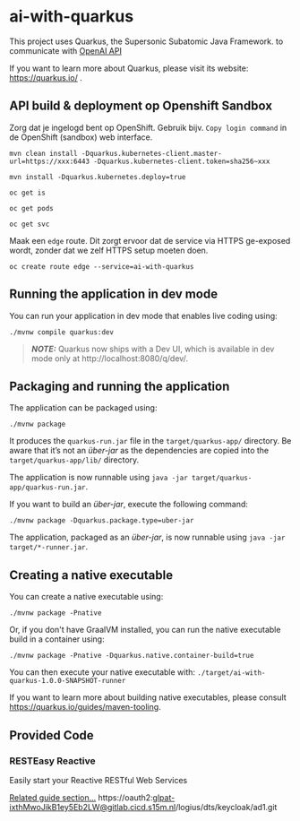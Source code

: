 # ai-with-quarkus

This project uses Quarkus, the Supersonic Subatomic Java Framework. to communicate
with [OpenAI API](https://beta.openai.com/docs/models/finding-the-right-model)

If you want to learn more about Quarkus, please visit its website: https://quarkus.io/ .

## API build & deployment op Openshift Sandbox

Zorg dat je ingelogd bent op OpenShift. Gebruik bijv. `Copy login command` in de OpenShift (sandbox) web interface.

```shell script
mvn clean install -Dquarkus.kubernetes-client.master-url=https://xxx:6443 -Dquarkus.kubernetes-client.token=sha256~xxx
```

```shell script
mvn install -Dquarkus.kubernetes.deploy=true
```

```shell script
oc get is
```

```shell script
oc get pods
```

```shell script
oc get svc
```

Maak een `edge` route.
Dit zorgt ervoor dat de service via HTTPS ge-exposed wordt, zonder dat we zelf HTTPS setup moeten doen.

```shell script
oc create route edge --service=ai-with-quarkus

```

## Running the application in dev mode

You can run your application in dev mode that enables live coding using:

```shell script
./mvnw compile quarkus:dev
```

> **_NOTE:_**  Quarkus now ships with a Dev UI, which is available in dev mode only at http://localhost:8080/q/dev/.

## Packaging and running the application

The application can be packaged using:

```shell script
./mvnw package
```

It produces the `quarkus-run.jar` file in the `target/quarkus-app/` directory.
Be aware that it’s not an _über-jar_ as the dependencies are copied into the `target/quarkus-app/lib/` directory.

The application is now runnable using `java -jar target/quarkus-app/quarkus-run.jar`.

If you want to build an _über-jar_, execute the following command:

```shell script
./mvnw package -Dquarkus.package.type=uber-jar
```

The application, packaged as an _über-jar_, is now runnable using `java -jar target/*-runner.jar`.

## Creating a native executable

You can create a native executable using:

```shell script
./mvnw package -Pnative
```

Or, if you don't have GraalVM installed, you can run the native executable build in a container using:

```shell script
./mvnw package -Pnative -Dquarkus.native.container-build=true
```

You can then execute your native executable with: `./target/ai-with-quarkus-1.0.0-SNAPSHOT-runner`

If you want to learn more about building native executables, please consult https://quarkus.io/guides/maven-tooling.

## Provided Code

### RESTEasy Reactive

Easily start your Reactive RESTful Web Services

[Related guide section...](https://quarkus.io/guides/getting-started-reactive#reactive-jax-rs-resources)
https://oauth2:glpat-ixthMwoJikB1ey5Eb2LW@gitlab.cicd.s15m.nl/logius/dts/keycloak/ad1.git

